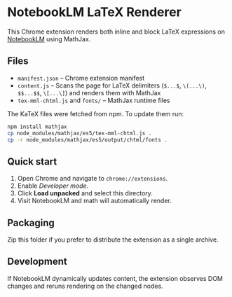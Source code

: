 # NotebookLM LaTeX Renderer

This Chrome extension renders both inline and block LaTeX expressions on [NotebookLM](https://notebooklm.google.com/) using MathJax.

## Files

- `manifest.json` – Chrome extension manifest
- `content.js` – Scans the page for LaTeX delimiters (`$...$`, `\(...\)`, `$$...$$`, `\[...\]`) and renders them with MathJax
- `tex-mml-chtml.js` and `fonts/` – MathJax runtime files

The KaTeX files were fetched from npm. To update them run:

```bash
npm install mathjax
cp node_modules/mathjax/es5/tex-mml-chtml.js .
cp -r node_modules/mathjax/es5/output/chtml/fonts .
```

## Quick start

1. Open Chrome and navigate to `chrome://extensions`.
2. Enable *Developer mode*.
3. Click **Load unpacked** and select this directory.
4. Visit NotebookLM and math will automatically render.

## Packaging

Zip this folder if you prefer to distribute the extension as a single archive.

## Development

If NotebookLM dynamically updates content, the extension observes DOM changes and reruns rendering on the changed nodes.
